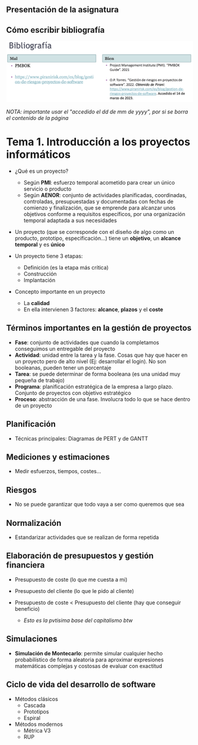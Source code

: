 ## Presentación de la asignatura

## Cómo escribir bibliografía

![](./img/Pasted%20image%2020240124155747.png)

*NOTA: importante usar el "accedido el dd de mm de yyyy", por si se borra el contenido de la página*

# Tema 1. Introducción a los proyectos informáticos

- ¿Qué es un proyecto?
	- Según **PMI**: esfuerzo temporal acometido para crear un único servicio o producto
	- Según **AENOR**: conjunto de actividades planificadas, coordinadas, controladas, presupuestadas y documentadas con fechas de comienzo y finalización, que se emprende para alcanzar unos objetivos conforme a requisitos específicos, por una organización temporal adaptada a sus necesidades

- Un proyecto (que se corresponde con el diseño de algo como un producto, prototipo, especificación...) tiene un **objetivo**, un **alcance temporal** y es **único**

- Un proyecto tiene 3 etapas:
	- Definición (es la etapa más crítica)
	- Construcción
	- Implantación

- Concepto importante en un proyecto
	- La **calidad**
	- En ella intervienen 3 factores: **alcance**, **plazos** y el **coste**

## Términos importantes en la gestión de proyectos

- **Fase**: conjunto de actividades que cuando la completamos conseguimos un entregable del proyecto
- **Actividad**: unidad entre la tarea y la fase. Cosas que hay que hacer en un proyecto pero de alto nivel (Ej: desarrollar el login). No son booleanas, pueden tener un porcentaje
- **Tarea**: se puede determinar de forma booleana (es una unidad muy pequeña de trabajo)
- **Programa**: planificación estratégica de la empresa a largo plazo. Conjunto de proyectos con objetivo estratégico
- **Proceso**: abstracción de una fase. Involucra todo lo que se hace dentro de un proyecto

## Planificación

- Técnicas principales: Diagramas de PERT y de GANTT

## Mediciones y estimaciones

- Medir esfuerzos, tiempos, costes...

## Riesgos

- No se puede garantizar que todo vaya a ser como queremos que sea

## Normalización

- Estandarizar actividades que se realizan de forma repetida

## Elaboración de presupuestos y gestión financiera

- Presupuesto de coste (lo que me cuesta a mi)
- Presupuesto del cliente (lo que le pido al cliente)

- Presupuesto de coste < Presupuesto del cliente (hay que conseguir beneficio)
	- *Esto es la pvtisima base del capitalismo btw*

## Simulaciones

- **Simulación de Montecarlo**: permite simular cualquier hecho probabilístico de forma aleatoria para aproximar expresiones matemáticas complejas y costosas de evaluar con exactitud

## Ciclo de vida del desarrollo de software

- Métodos clásicos
	- Cascada
	- Prototipos
	- Espiral
- Métodos modernos
	- Métrica V3
	- RUP





